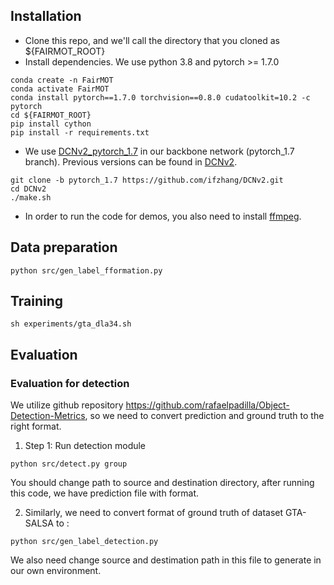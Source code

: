 ## Installation
* Clone this repo, and we'll call the directory that you cloned as ${FAIRMOT_ROOT}
* Install dependencies. We use python 3.8 and pytorch >= 1.7.0
```
conda create -n FairMOT
conda activate FairMOT
conda install pytorch==1.7.0 torchvision==0.8.0 cudatoolkit=10.2 -c pytorch
cd ${FAIRMOT_ROOT}
pip install cython
pip install -r requirements.txt
```
* We use [DCNv2_pytorch_1.7](https://github.com/ifzhang/DCNv2/tree/pytorch_1.7) in our backbone network (pytorch_1.7 branch). Previous versions can be found in [DCNv2](https://github.com/CharlesShang/DCNv2).
```
git clone -b pytorch_1.7 https://github.com/ifzhang/DCNv2.git
cd DCNv2
./make.sh
```
* In order to run the code for demos, you also need to install [ffmpeg](https://www.ffmpeg.org/).

## Data preparation

```
python src/gen_label_fformation.py
```

## Training

```
sh experiments/gta_dla34.sh
```

## Evaluation 

### Evaluation for detection 
We utilize github repository https://github.com/rafaelpadilla/Object-Detection-Metrics, so we need to convert prediction and ground truth to the right format. 

1. Step 1: Run detection module

```
python src/detect.py group
```
You should change path to source and destination directory, after running this code, we have prediction file with <left> <top> <width> <height> format. 

2. Similarly, we need to convert format of ground truth of dataset GTA-SALSA to <left> <top> <width> <height> :

```
python src/gen_label_detection.py
```
We also need change source and destimation path in this file to generate in our own environment.

